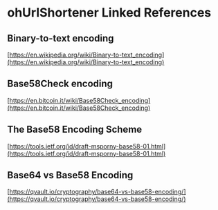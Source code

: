 # ohUrlShortener Linked References

## Binary-to-text encoding
[https://en.wikipedia.org/wiki/Binary-to-text_encoding](https://en.wikipedia.org/wiki/Binary-to-text_encoding)

## Base58Check encoding
[https://en.bitcoin.it/wiki/Base58Check_encoding](https://en.bitcoin.it/wiki/Base58Check_encoding)

## The Base58 Encoding Scheme
[https://tools.ietf.org/id/draft-msporny-base58-01.html](https://tools.ietf.org/id/draft-msporny-base58-01.html)

## Base64 vs Base58 Encoding
[https://qvault.io/cryptography/base64-vs-base58-encoding/](https://qvault.io/cryptography/base64-vs-base58-encoding/)